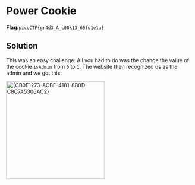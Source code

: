 # Power Cookie
__Flag:__`picoCTF{gr4d3_A_c00k13_65fd1e1a}`

## Solution
This was an easy challenge. All you had to do was the change the value of the cookie `isAdmin` from `0` to `1`. The website then recognized us as the admin and we got this:

<img width="264" alt="{CB0F1273-ACBF-4181-8B0D-C8C7A5306AC2}" src="https://github.com/user-attachments/assets/3d51f114-0190-48c9-b75f-0a2125394b01">
